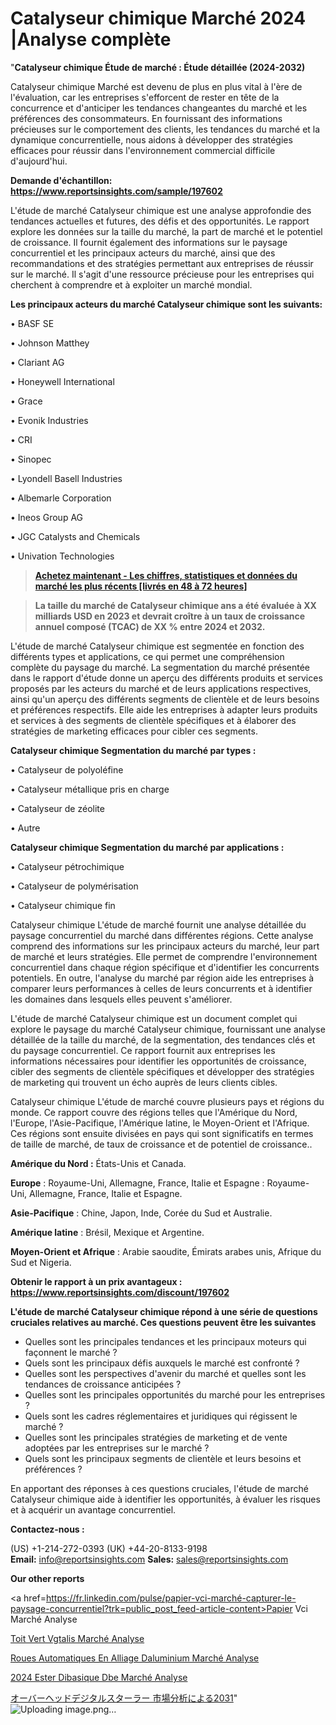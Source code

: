 # Catalyseur chimique Marché 2024 |Analyse complète

"<strong>Catalyseur chimique Étude de marché : Étude détaillée (2024-2032)</strong>

Catalyseur chimique Marché est devenu de plus en plus vital à l'ère de l'évaluation, car les entreprises s'efforcent de rester en tête de la concurrence et d'anticiper les tendances changeantes du marché et les préférences des consommateurs. En fournissant des informations précieuses sur le comportement des clients, les tendances du marché et la dynamique concurrentielle, nous aidons à développer des stratégies efficaces pour réussir dans l'environnement commercial difficile d'aujourd'hui.

<strong>Demande d'échantillon: <a href=https://www.reportsinsights.com/sample/197602>https://www.reportsinsights.com/sample/197602</a></strong>

L'étude de marché Catalyseur chimique est une analyse approfondie des tendances actuelles et futures, des défis et des opportunités. Le rapport explore les données sur la taille du marché, la part de marché et le potentiel de croissance. Il fournit également des informations sur le paysage concurrentiel et les principaux acteurs du marché, ainsi que des recommandations et des stratégies permettant aux entreprises de réussir sur le marché. Il s'agit d'une ressource précieuse pour les entreprises qui cherchent à comprendre et à exploiter un marché mondial.

<strong>Les principaux acteurs du marché Catalyseur chimique sont les suivants:</strong>

• BASF SE

• Johnson Matthey

• Clariant AG

• Honeywell International

• Grace

• Evonik Industries

• CRI

• Sinopec

• Lyondell Basell Industries

• Albemarle Corporation

• Ineos Group AG

• JGC Catalysts and Chemicals

• Univation Technologies
<blockquote><a href=https://www.reportsinsights.com/buynow/197602><span style=text-decoration: underline;><strong>Achetez maintenant - Les chiffres, statistiques et données du marché les plus récents [livrés en 48 à 72 heures]</strong></span></a></blockquote>
<blockquote><span style=text-decoration: underline;><strong>La taille du marché de Catalyseur chimique ans a été évaluée à XX milliards USD en 2023 et devrait croître à un taux de croissance annuel composé (TCAC) de XX % entre 2024 et 2032.</strong></span></blockquote>
L'étude de marché Catalyseur chimique est segmentée en fonction des différents types et applications, ce qui permet une compréhension complète du paysage du marché. La segmentation du marché présentée dans le rapport d'étude donne un aperçu des différents produits et services proposés par les acteurs du marché et de leurs applications respectives, ainsi qu'un aperçu des différents segments de clientèle et de leurs besoins et préférences respectifs. Elle aide les entreprises à adapter leurs produits et services à des segments de clientèle spécifiques et à élaborer des stratégies de marketing efficaces pour cibler ces segments.

<strong>Catalyseur chimique Segmentation du marché par types :</strong>

• Catalyseur de polyoléfine

• Catalyseur métallique pris en charge

• Catalyseur de zéolite

• Autre

<strong>Catalyseur chimique Segmentation du marché par applications :</strong>

• Catalyseur pétrochimique

• Catalyseur de polymérisation

• Catalyseur chimique fin

Catalyseur chimique L'étude de marché fournit une analyse détaillée du paysage concurrentiel du marché dans différentes régions. Cette analyse comprend des informations sur les principaux acteurs du marché, leur part de marché et leurs stratégies. Elle permet de comprendre l'environnement concurrentiel dans chaque région spécifique et d'identifier les concurrents potentiels. En outre, l'analyse du marché par région aide les entreprises à comparer leurs performances à celles de leurs concurrents et à identifier les domaines dans lesquels elles peuvent s'améliorer.

L'étude de marché Catalyseur chimique est un document complet qui explore le paysage du marché Catalyseur chimique, fournissant une analyse détaillée de la taille du marché, de la segmentation, des tendances clés et du paysage concurrentiel. Ce rapport fournit aux entreprises les informations nécessaires pour identifier les opportunités de croissance, cibler des segments de clientèle spécifiques et développer des stratégies de marketing qui trouvent un écho auprès de leurs clients cibles.

Catalyseur chimique L'étude de marché couvre plusieurs pays et régions du monde. Ce rapport couvre des régions telles que l'Amérique du Nord, l'Europe, l'Asie-Pacifique, l'Amérique latine, le Moyen-Orient et l'Afrique. Ces régions sont ensuite divisées en pays qui sont significatifs en termes de taille de marché, de taux de croissance et de potentiel de croissance..

<strong>Amérique du Nord :</strong> États-Unis et Canada.

<strong>Europe</strong> : Royaume-Uni, Allemagne, France, Italie et Espagne : Royaume-Uni, Allemagne, France, Italie et Espagne.

<strong>Asie-Pacifique</strong> : Chine, Japon, Inde, Corée du Sud et Australie.

<strong>Amérique latine</strong> : Brésil, Mexique et Argentine.

<strong>Moyen-Orient et Afrique</strong> : Arabie saoudite, Émirats arabes unis, Afrique du Sud et Nigeria.

<strong>Obtenir le rapport à un prix avantageux : <a href=https://www.reportsinsights.com/discount/197602>https://www.reportsinsights.com/discount/197602</a></strong>

<strong>L'étude de marché Catalyseur chimique répond à une série de questions cruciales relatives au marché. Ces questions peuvent être les suivantes</strong>
<ul>
  <li>Quelles sont les principales tendances et les principaux moteurs qui façonnent le marché ?</li>
  <li>Quels sont les principaux défis auxquels le marché est confronté ?</li>
  <li>Quelles sont les perspectives d'avenir du marché et quelles sont les tendances de croissance anticipées ?</li>
  <li>Quelles sont les principales opportunités du marché pour les entreprises ?</li>
  <li>Quels sont les cadres réglementaires et juridiques qui régissent le marché ?</li>
  <li>Quelles sont les principales stratégies de marketing et de vente adoptées par les entreprises sur le marché ?</li>
  <li>Quels sont les principaux segments de clientèle et leurs besoins et préférences ?</li>
</ul>
En apportant des réponses à ces questions cruciales, l'étude de marché Catalyseur chimique aide à identifier les opportunités, à évaluer les risques et à acquérir un avantage concurrentiel.

<strong>Contactez-nous :</strong>

(US) +1-214-272-0393
(UK) +44-20-8133-9198
<strong>Email:</strong> <a>info@reportsinsights.com</a>
<strong>Sales:</strong> <a>sales@reportsinsights.com</a>

<strong>Our other reports</strong>

<a href=https://fr.linkedin.com/pulse/papier-vci-marché-capturer-le-paysage-concurrentiel?trk=public_post_feed-article-content>Papier Vci Marché Analyse</a>

<a href=https://www.linkedin.com/pulse/toit-vert-v%C3%A9g%C3%A9talis%C3%A9-march%C3%A9-analyse-et-tendances-bdmof/>Toit Vert Vgtalis Marché Analyse</a>

<a href=https://www.linkedin.com/pulse/roues-automatiques-en-alliage-daluminium-march%C3%A9-ripnf/>Roues Automatiques En Alliage Daluminium Marché Analyse</a>

<a href=https://www.linkedin.com/pulse/2024-ester-dibasique-dbe-march%C3%A9-paysage-comprenant-yknoc/>2024 Ester Dibasique Dbe Marché Analyse</a>

<a href=https://www.linkedin.com/pulse/オーバーヘッドデジタルスターラー-市場cagr見通し成長2028-business-wisdom-research-24/>オーバーヘッドデジタルスターラー 市場分析による2031</a>"
![Uploading image.png…]()
